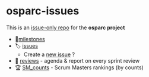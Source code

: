# osparc-issues

This is an [issue-only repo](https://help.github.com/en/articles/creating-an-issues-only-repository) for the **osparc project**

-  🚩[milestones](https://github.com/ITISFoundation/osparc-issues/milestones)
- 🏷️ [issues](https://github.com/ITISFoundation/osparc-issues/issues)
  - Create a [new issue](https://github.com/ITISFoundation/osparc-issues/issues/new/choose)  ?
- 📅 [reviews](reviews) - agenda & report on every sprint review
- :trophy: [SM_counts](SM_counts) - Scrum Masters rankings (by counts)
